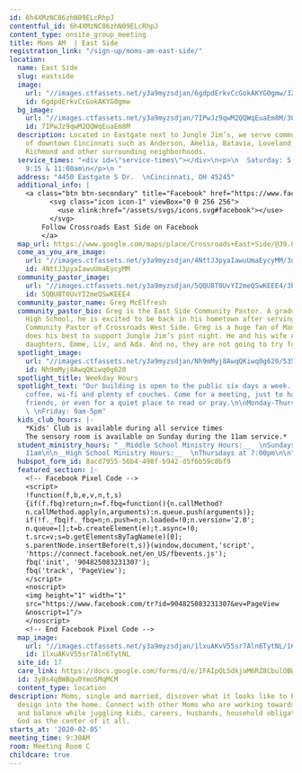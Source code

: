 ```yaml
---
id: 6h4XMzNC86zhN09ELcRhpJ
contentful_id: 6h4XMzNC86zhN09ELcRhpJ
content_type: onsite_group_meeting
title: Moms AM  | East Side
registration_link: "/sign-up/moms-am-east-side/"
location:
  name: East Side
  slug: eastside
  image:
    url: "//images.ctfassets.net/y3a9myzsdjan/6gdpdErkvCcGokAKYG0gmw/32db37c2c9ad1f3ecc5430a79fe75d7a/crossroads-church-locations-eastgate.jpg"
    id: 6gdpdErkvCcGokAKYG0gmw
  bg_image:
    url: "//images.ctfassets.net/y3a9myzsdjan/7IPwJz9qwM2QQWqEuaEm8M/307ae823f918ecc824bfc91dd4a67f96/crossroads-church-east-side-bg2.jpg"
    id: 7IPwJz9qwM2QQWqEuaEm8M
  description: Located in Eastgate next to Jungle Jim’s, we serve communities east
    of downtown Cincinnati such as Anderson, Amelia, Batavia, Loveland, Milford, New
    Richmond and other surrounding neighborhoods.
  service_times: "<div id=\"service-times\"></div>\n<p>\n  Saturday: 5:30pm  \n  Sunday:
    9:15 & 11:00am\n</p>\n "
  address: "4450 Eastgate S Dr.  \nCincinnati, OH 45245"
  additional_info: |
    <a class="btn btn-secondary" title="Facebook" href="https://www.facebook.com/Crossroads-East-Side-1936432763084549/">
          <svg class="icon icon-1" viewBox="0 0 256 256">
            <use xlink:href="/assets/svgs/icons.svg#facebook"></use>
          </svg>
        Follow Crossroads East Side on Facebook
        </a>
  map_url: https://www.google.com/maps/place/Crossroads+East+Side/@39.0931667,-84.2756016,18z/data=!4m13!1m7!3m6!1s0x8841a9fef3b53039:0x4fc59f1e7cff9a3f!2s4450+Eastgate+S+Dr,+Cincinnati,+OH+45245!3b1!8m2!3d39.0935123!4d-84.273142!3m4!1s0x8841a9fecc3813ef:0x9bc9c837894a77d1!8m2!3d39.093811!4d-84.2750327
  come_as_you_are_image:
    url: "//images.ctfassets.net/y3a9myzsdjan/4NttJ3pyaIawuUmaEycyMM/3dfcc01867c451ac096e56e4099eef9a/crossroads-church-come-as-you-are.jpg"
    id: 4NttJ3pyaIawuUmaEycyMM
  community_pastor_image:
    url: "//images.ctfassets.net/y3a9myzsdjan/5QQU8T0UvYI2meQSwKEEE4/3b40a9db3e2517557baacac576e5936a/crossroads-church-greg-mcelfresh.jpg"
    id: 5QQU8T0UvYI2meQSwKEEE4
  community_pastor_name: Greg McElfresh
  community_pastor_bio: Greg is the East Side Community Pastor. A graduate of Amelia
    High School, he is excited to be back in his hometown after serving as the founding
    Community Pastor of Crossroads West Side. Greg is a huge fan of Man Camp, and
    does his best to support Jungle Jim’s pint night. He and his wife Abby have three
    daughters, Emme, Liv, and Ada. And no, they are not going to try for a boy.
  spotlight_image:
    url: "//images.ctfassets.net/y3a9myzsdjan/Nh9mMyj8AwqQKiwq0g620/535c84c71175b977ee4fc365c23e1f0f/crossroads-church-open.jpg"
    id: Nh9mMyj8AwqQKiwq0g620
  spotlight_title: Weekday Hours
  spotlight_text: "Our building is open to the public six days a week. Enjoy free
    coffee, wi-fi and plenty of couches. Come for a meeting, just to hang out with
    friends, or even for a quiet place to read or pray.\n\nMonday-Thursday: 9am-9pm
    \ \nFriday: 9am-5pm"
  kids_club_hours: |-
    *Kids' Club is available during all service times
    The sensory room is available on Sunday during the 11am service.*
  student_ministry_hours: "__Middle School Ministry Hours:__  \nSundays at 9:15 &
    11am\n\n__High School Ministry Hours:__  \nThursdays at 7:00pm\n\n"
  hubspot_form_id: 8acd7955-56b4-498f-b942-d5f6b59c8bf9
  featured_section: |-
    <!-- Facebook Pixel Code -->
    <script>
    !function(f,b,e,v,n,t,s)
    {if(f.fbq)return;n=f.fbq=function(){n.callMethod?
    n.callMethod.apply(n,arguments):n.queue.push(arguments)};
    if(!f._fbq)f._fbq=n;n.push=n;n.loaded=!0;n.version='2.0';
    n.queue=[];t=b.createElement(e);t.async=!0;
    t.src=v;s=b.getElementsByTagName(e)[0];
    s.parentNode.insertBefore(t,s)}(window,document,'script',
    'https://connect.facebook.net/en_US/fbevents.js');
    fbq('init', '904825083231307');
    fbq('track', 'PageView');
    </script>
    <noscript>
    <img height="1" width="1"
    src="https://www.facebook.com/tr?id=904825083231307&ev=PageView
    &noscript=1"/>
    </noscript>
    <!-- End Facebook Pixel Code -->
  map_image:
    url: "//images.ctfassets.net/y3a9myzsdjan/1lxuAKvV55sr7Aln6TytNL/1649b2e53b48a0cb2c38ae9eec030dab/Screen_Shot_2019-11-15_at_2.41.23_PM.png"
    id: 1lxuAKvV55sr7Aln6TytNL
  site_id: 17
  care_link: https://docs.google.com/forms/d/e/1FAIpQLSdkjaM6RZ8CbulOBWFn0FX9xOI1aXGsEa1JkBud8R78QZlRuw/viewform
  id: 3y8s4qBWBqu0YmoSMqMCM
  content_type: location
description: Moms, single and married, discover what it looks like to bring God’s
  design into the home. Connect with other Moms who are working towards keeping order
  and balance while juggling kids, careers, husbands, household obligations, and seeking
  God as the center of it all.
starts_at: '2020-02-05'
meeting_time: 9:30AM
room: Meeting Room C
childcare: true
---
```


